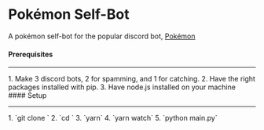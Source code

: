 # Pokémon Self-Bot
A pokémon self-bot for the popular discord bot, [Pokémon](https://top.gg/bot/669228505128501258)
<br>
#### Prerequisites
<hr>
1. Make 3 discord bots, 2 for spamming, and 1 for catching.
2. Have the right packages installed with pip.
3. Have node.js installed on your machine
<br>
#### Setup
<hr>
1. `git clone `
2. `cd `
3. `yarn`
4. `yarn watch`
5. `python main.py`
